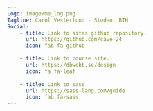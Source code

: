 ```yaml
---
Logo: image/me_log.png
Tagline: Carol Vesterlund - Student BTH
Social:
    - title: Link to sites github repository.
      url: https://github.com/cave-24
      icon: fab fa-github

    - title: Link to course site.
      url: https://dbwebb.se/design
      icon: fa fa-leaf
    
    - title: Link to sass
      url: https://sass-lang.com/guide
      icon: fab fa-sass  
---
```

